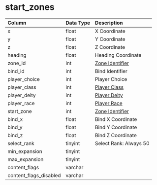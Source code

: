 # start_zones

| Column | Data Type | Description |
| :--- | :--- | :--- |
| x | float | X Coordinate |
| y | float | Y Coordinate |
| z | float | Z Coordinate |
| heading | float | Heading Coordinate |
| zone_id | int | [Zone Identifier](../../../../categories/zones/zone-list) |
| bind_id | int | Bind Identifier |
| player_choice | int | Player Choice |
| player_class | int | [Player Class](../../../../categories/player/class-list) |
| player_deity | int | [Player Deity](../../../../categories/player/deity-list) |
| player_race | int | [Player Race](../../../../categories/npc/race-list) |
| start_zone | int | [Zone Identifier](../../../../categories/zones/zone-list) |
| bind_x | float | Bind X Coordinate |
| bind_y | float | Bind Y Coordinate |
| bind_z | float | Bind Z Coordinate |
| select_rank | tinyint | Select Rank: Always 50 |
| min_expansion | tinyint |  |
| max_expansion | tinyint |  |
| content_flags | varchar |  |
| content_flags_disabled | varchar |  |

